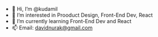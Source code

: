 - 👋 Hi, I’m @kudamil
- 👀 I’m interested in Prooduct Design, Front-End Dev, React
- 🌱 I’m currently learning Front-End Dev and React
- 📫 Email: davidnurak@gmail.com

<!---
kudamil/kudamil is a ✨ special ✨ repository because its `README.md` (this file) appears on your GitHub profile.
You can click the Preview link to take a look at your changes.
--->
